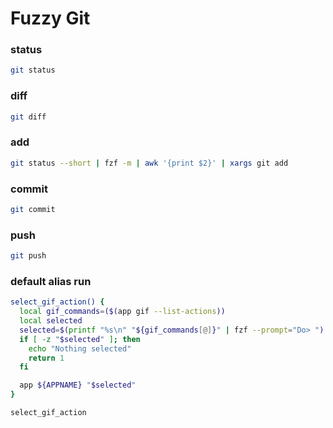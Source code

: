 # Fuzzy Git

### status
```sh
git status
```

### diff
```sh
git diff
```

### add
```sh
git status --short | fzf -m | awk '{print $2}' | xargs git add
```

### commit
```sh evaluate
git commit
```

### push
```sh
git push
```

### default alias run
```sh evaluate
select_gif_action() {
  local gif_commands=($(app gif --list-actions))
  local selected
  selected=$(printf "%s\n" "${gif_commands[@]}" | fzf --prompt="Do> ")
  if [ -z "$selected" ]; then
    echo "Nothing selected"
    return 1
  fi

  app ${APPNAME} "$selected"
}

select_gif_action
```

